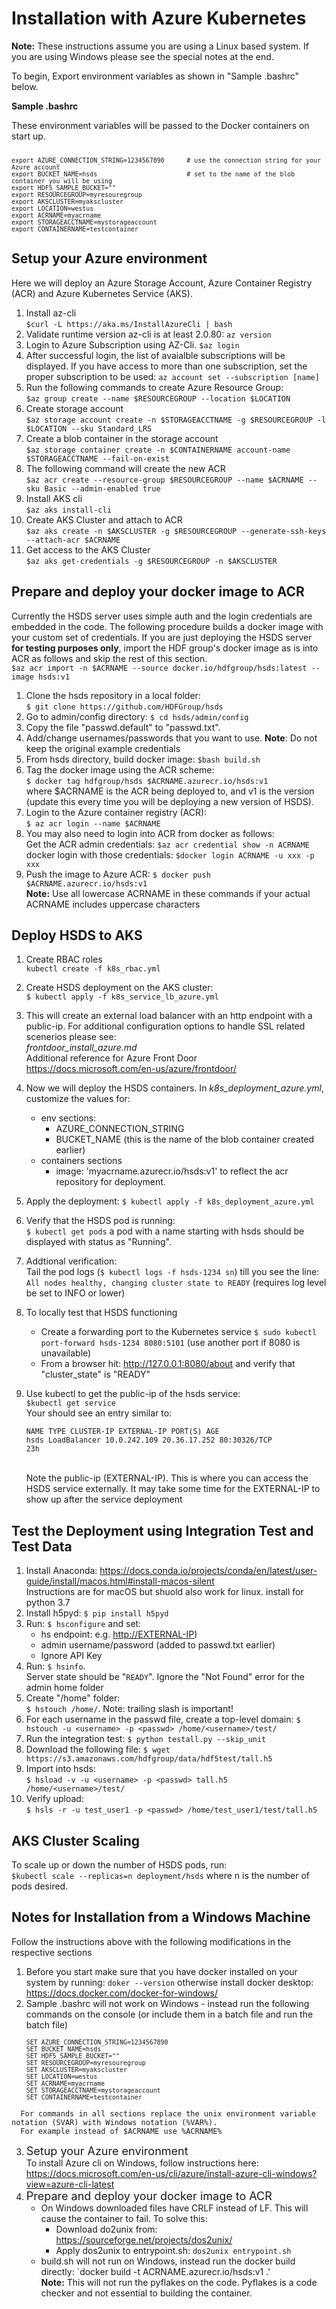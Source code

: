 <h1>Installation with Azure Kubernetes</h1>


**Note:** These instructions assume you are using a Linux based system. If you are using Windows please see the special notes at the end.

To begin, Export environment variables as shown in "Sample .bashrc" below.

**Sample .bashrc**

These environment variables will be passed to the Docker containers on start up.
<pre><code><small>
export AZURE_CONNECTION_STRING=1234567890      # use the connection string for your Azure account 
export BUCKET_NAME=hsds                        # set to the name of the blob container you will be using
export HDF5_SAMPLE_BUCKET=""
export RESOURCEGROUP=myresouregroup
export AKSCLUSTER=myakscluster
export LOCATION=westus
export ACRNAME=myacrname
export STORAGEACCTNAME=mystorageaccount
export CONTAINERNAME=testcontainer
</small></code></pre>


<h2> Setup your Azure environment </h2>

Here we will deploy an Azure Storage Account, Azure Container Registry (ACR) and Azure Kubernetes Service (AKS).

1. Install az-cli <br>`$curl -L https://aka.ms/InstallAzureCli | bash`</br>
2. Validate runtime version az-cli is at least 2.0.80: `az version`
3. Login to Azure Subscription using AZ-Cli. `$az login`
4. After successful login, the list of avaialble subscriptions will be displayed. If you have access to more than one subscription, set the proper subscription to be used: `az account set --subscription [name]`
5. Run the following commands to create Azure Resource Group:<br>`$az group create --name $RESOURCEGROUP --location $LOCATION`</br>
6. Create storage account <br>`$az storage account create -n $STORAGEACCTNAME -g $RESOURCEGROUP -l $LOCATION --sku Standard_LRS`</br>
7. Create a blob container in the storage account <br>`$az storage container create -n $CONTAINERNAME account-name $STORAGEACCTNAME --fail-on-exist`</br> 
8. The following command will create the new ACR <br>`$az acr create --resource-group $RESOURCEGROUP --name $ACRNAME --sku Basic --admin-enabled true`</br>
9. Install AKS cli <br>`$az aks install-cli`</br>
10. Create AKS Cluster and attach to ACR <br>`$az aks create -n $AKSCLUSTER -g $RESOURCEGROUP --generate-ssh-keys --attach-acr $ACRNAME`</br>
11. Get access to the AKS Cluster <br>`$az aks get-credentials -g $RESOURCEGROUP -n $AKSCLUSTER`</br>

<h2>Prepare and deploy your docker image to ACR</h2>

Currently the HSDS server uses simple auth and the login credentials are embedded in the code. The following procedure builds a docker image with your custom set of credentials. If you are just deploying the HSDS server **for testing purposes only**, import the HDF group's docker image as is into ACR as follows and skip the rest of this section. <br>`$az acr import -n $ACRNAME --source docker.io/hdfgroup/hsds:latest --image hsds:v1`</br>


1. Clone the hsds repository in a local folder: <br>`$ git clone https://github.com/HDFGroup/hsds`</br>
2. Go to admin/config directory: `$ cd hsds/admin/config`
3. Copy the file "passwd.default" to "passwd.txt".  
4. Add/change usernames/passwords that you want to use. **Note**: Do not keep the original example credentials 
5. From hsds directory, build docker image:  `$bash build.sh`
6. Tag the docker image using the ACR scheme: <br>`$ docker tag hdfgroup/hsds $ACRNAME.azurecr.io/hsds:v1`</br>  where $ACRNAME is the ACR being deployed to, and v1 is the version (update this every time you will be deploying a new version of HSDS). 
7.  Login to the Azure container registry (ACR): <br>`$ az acr login --name $ACRNAME`</br>
8.  You may also need to login into ACR from docker as follows: <br>Get the ACR admin credentials: `$az acr credential show -n ACRNAME`</br>docker login with those credentials: `$docker login ACRNAME -u xxx -p xxx`
9. Push the image to Azure ACR: `$ docker push $ACRNAME.azurecr.io/hsds:v1`
<br>**Note:** Use all lowercase ACRNAME in these commands if your actual ACRNAME includes uppercase characters</br>


<h2>Deploy HSDS to AKS</h2>

1. Create RBAC roles <br>`kubectl create -f k8s_rbac.yml`</br>
2. Create HSDS deployment on the AKS cluster: <br>`$ kubectl apply -f k8s_service_lb_azure.yml` </br>
3. This will create an external load balancer with an http endpoint with a public-ip. For additional configuration options to handle SSL related scenerios please see:   <br>*frontdoor_install_azure.md*</br>
Additional reference for Azure Front Door <https://docs.microsoft.com/en-us/azure/frontdoor/>
4. Now we will deploy the HSDS containers. In *k8s_deployment_azure.yml*, customize the values for:
   - env sections:
     - AZURE_CONNECTION_STRING
     - BUCKET_NAME (this is the name of the blob container created earlier)
   - containers sections 
     - image: 'myacrname.azurecr.io/hsds:v1' to reflect the acr repository for deployment.

5. Apply the deployment: `$ kubectl apply -f k8s_deployment_azure.yml`
6.  Verify that the HSDS pod is running: <br>`$ kubectl get pods`  a pod with a name starting with hsds should be displayed with status as "Running".</br>
7.  Addtional verification: <br>Tail the pod logs (`$ kubectl logs -f hsds-1234 sn`) till you see the line: `All nodes healthy, changing cluster state to READY` (requires log level be set to INFO or lower)</br>
8.  To locally test that HSDS functioning 
       - Create a forwarding port to the Kubernetes service `$ sudo kubectl port-forward hsds-1234 8080:5101` (use another port if 8080 is unavailable)
       - From a browser hit: <http://127.0.0.1:8080/about> and verify that "cluster_state" is "READY"
9.  Use kubectl to get the public-ip of the hsds service: <br>`$kubectl get service`</br>Your should see an entry similar to: 
    <br><pre><small>NAME    TYPE           CLUSTER-IP     EXTERNAL-IP      PORT(S)        AGE
    hsds    LoadBalancer   10.0.242.109   20.36.17.252     80:30326/TCP   23h</small></pre></br>
    Note the public-ip (EXTERNAL-IP). This is where you can access the HSDS service externally. It may take some time for the EXTERNAL-IP to show up after the service deployment

<h2>Test the Deployment using Integration Test and Test Data</h2>    

1. Install Anaconda: <https://docs.conda.io/projects/conda/en/latest/user-guide/install/macos.html#install-macos-silent>  <br>Instructions are for macOS but shuold also work for linux. install for python 3.7</br>
2. Install h5pyd: `$ pip install h5pyd`
3.  Run: `$ hsconfigure` and set: 
       - hs endpoint: e.g. <http://EXTERNAL-IP>)
       - admin username/password (added to passwd.txt earlier)
       - Ignore API Key
4.  Run: `$ hsinfo`.  <br>Server state should be "`READY`".  Ignore the "Not Found" error for the admin home folder</br>
5.  Create "/home" folder: <br>`$ hstouch /home/`.  Note: trailing slash is important!</br>
6.  For each username in the passwd file, create a top-level domain: `$ hstouch -u <username> -p <passwd> /home/<username>/test/`
7.  Run the integration test: `$ python testall.py --skip_unit`
8.  Download the following file: `$ wget https://s3.amazonaws.com/hdfgroup/data/hdf5test/tall.h5`
9.  Import into hsds: <br>`$ hsload -v -u <username> -p <passwd> tall.h5 /home/<username>/test/`</br>
7. Verify upload: <br>`$ hsls -r -u test_user1 -p <passwd> /home/test_user1/test/tall.h5`</br>


<h2>AKS Cluster Scaling</h2>
    To scale up or down the number of HSDS pods, run: 
    <br><code>$kubectl scale --replicas=n deployment/hsds</code> where n is the number of pods desired.</br>


<h2>Notes for Installation from a Windows Machine</h2>

Follow the instructions above with the following modifications in the respective sections
1. Before you start make sure that you have docker installed on your system by running: `doker --version` otherwise install docker desktop: https://docs.docker.com/docker-for-windows/
2. Sample .bashrc will not work on Windows - instead run the following commands on the console (or include them in a batch file and run the batch file)
<pre><code><small>    SET AZURE_CONNECTION_STRING=1234567890     
    SET BUCKET_NAME=hsds                        
    SET HDF5_SAMPLE_BUCKET=""
    SET RESOURCEGROUP=myresouregroup
    SET AKSCLUSTER=myakscluster
    SET LOCATION=westus
    SET ACRNAME=myacrname
    SET STORAGEACCTNAME=mystorageaccount
    SET CONTAINERNAME=testcontainer</small></code></pre>
    
      For commands in all sections replace the unix environment variable notation (SVAR) with Windows notation (%VAR%). 
      For example instead of $ACRNAME use %ACRNAME%


3. <font size="4">Setup your Azure environment</font><br>To install Azure cli on Windows, follow instructions here: https://docs.microsoft.com/en-us/cli/azure/install-azure-cli-windows?view=azure-cli-latest<br>
4. <font size="4">Prepare and deploy your docker image to ACR</font><br>
   - On Windows downloaded files have CRLF instead of LF. This will cause the container to fail. To solve this:
     - Download do2unix from: https://sourceforge.net/projects/dos2unix/
     - Apply dos2unix to entrypoint.sh: `dos2unix entrypoint.sh`
   - build.sh will not run on Windows, instead run the docker build directly: `docker build -t ACRNAME.azurecr.io/hsds:v1 .' <br>**Note:** This will not run the pyflakes on the code. Pyflakes is a code checker and not essential to building the container.</br>




